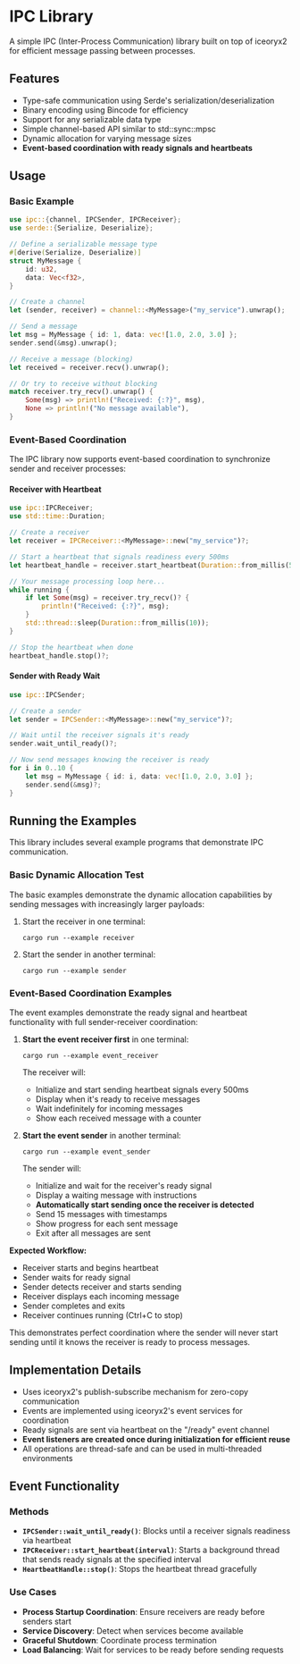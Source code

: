 # IPC Library

A simple IPC (Inter-Process Communication) library built on top of iceoryx2 for efficient message passing between processes.

## Features

- Type-safe communication using Serde's serialization/deserialization
- Binary encoding using Bincode for efficiency
- Support for any serializable data type
- Simple channel-based API similar to std::sync::mpsc
- Dynamic allocation for varying message sizes
- **Event-based coordination with ready signals and heartbeats**

## Usage

### Basic Example

```rust
use ipc::{channel, IPCSender, IPCReceiver};
use serde::{Serialize, Deserialize};

// Define a serializable message type
#[derive(Serialize, Deserialize)]
struct MyMessage {
    id: u32,
    data: Vec<f32>,
}

// Create a channel
let (sender, receiver) = channel::<MyMessage>("my_service").unwrap();

// Send a message
let msg = MyMessage { id: 1, data: vec![1.0, 2.0, 3.0] };
sender.send(&msg).unwrap();

// Receive a message (blocking)
let received = receiver.recv().unwrap();

// Or try to receive without blocking
match receiver.try_recv().unwrap() {
    Some(msg) => println!("Received: {:?}", msg),
    None => println!("No message available"),
}
```

### Event-Based Coordination

The IPC library now supports event-based coordination to synchronize sender and receiver processes:

#### Receiver with Heartbeat

```rust
use ipc::IPCReceiver;
use std::time::Duration;

// Create a receiver
let receiver = IPCReceiver::<MyMessage>::new("my_service")?;

// Start a heartbeat that signals readiness every 500ms
let heartbeat_handle = receiver.start_heartbeat(Duration::from_millis(500))?;

// Your message processing loop here...
while running {
    if let Some(msg) = receiver.try_recv()? {
        println!("Received: {:?}", msg);
    }
    std::thread::sleep(Duration::from_millis(10));
}

// Stop the heartbeat when done
heartbeat_handle.stop()?;
```

#### Sender with Ready Wait

```rust
use ipc::IPCSender;

// Create a sender
let sender = IPCSender::<MyMessage>::new("my_service")?;

// Wait until the receiver signals it's ready
sender.wait_until_ready()?;

// Now send messages knowing the receiver is ready
for i in 0..10 {
    let msg = MyMessage { id: i, data: vec![1.0, 2.0, 3.0] };
    sender.send(&msg)?;
}
```

## Running the Examples

This library includes several example programs that demonstrate IPC communication.

### Basic Dynamic Allocation Test

The basic examples demonstrate the dynamic allocation capabilities by sending messages with increasingly larger payloads:

1. Start the receiver in one terminal:
   ```
   cargo run --example receiver
   ```

2. Start the sender in another terminal:
   ```
   cargo run --example sender
   ```

### Event-Based Coordination Examples

The event examples demonstrate the ready signal and heartbeat functionality with full sender-receiver coordination:

1. **Start the event receiver first** in one terminal:
   ```
   cargo run --example event_receiver
   ```
   
   The receiver will:
   - Initialize and start sending heartbeat signals every 500ms
   - Display when it's ready to receive messages
   - Wait indefinitely for incoming messages
   - Show each received message with a counter

2. **Start the event sender** in another terminal:
   ```
   cargo run --example event_sender
   ```
   
   The sender will:
   - Initialize and wait for the receiver's ready signal
   - Display a waiting message with instructions
   - **Automatically start sending once the receiver is detected**
   - Send 15 messages with timestamps
   - Show progress for each sent message
   - Exit after all messages are sent

**Expected Workflow:**
- Receiver starts and begins heartbeat
- Sender waits for ready signal
- Sender detects receiver and starts sending
- Receiver displays each incoming message
- Sender completes and exits
- Receiver continues running (Ctrl+C to stop)

This demonstrates perfect coordination where the sender will never start sending until it knows the receiver is ready to process messages.

## Implementation Details

- Uses iceoryx2's publish-subscribe mechanism for zero-copy communication
- Events are implemented using iceoryx2's event services for coordination
- Ready signals are sent via heartbeat on the "/ready" event channel
- **Event listeners are created once during initialization for efficient reuse**
- All operations are thread-safe and can be used in multi-threaded environments

## Event Functionality

### Methods

- **`IPCSender::wait_until_ready()`**: Blocks until a receiver signals readiness via heartbeat
- **`IPCReceiver::start_heartbeat(interval)`**: Starts a background thread that sends ready signals at the specified interval
- **`HeartbeatHandle::stop()`**: Stops the heartbeat thread gracefully

### Use Cases

- **Process Startup Coordination**: Ensure receivers are ready before senders start
- **Service Discovery**: Detect when services become available
- **Graceful Shutdown**: Coordinate process termination
- **Load Balancing**: Wait for services to be ready before sending requests 